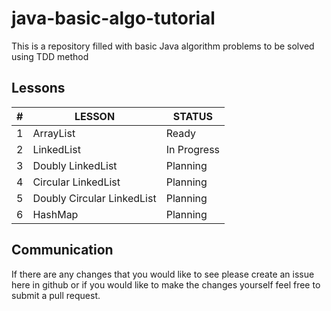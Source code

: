 # java-basic-algo-tutorial
This is a repository filled with basic Java algorithm problems to be solved using TDD method

## Lessons
| # |LESSON                       |STATUS     |
|---|-----------------------------|-----------|
|1|ArrayList                      |Ready      |
|2|LinkedList                     |In Progress|
|3|Doubly LinkedList              |Planning   |
|4|Circular LinkedList            |Planning   |
|5|Doubly Circular LinkedList     |Planning   |
|6|HashMap                        |Planning   |

## Communication
If there are any changes that you would like to see please create an issue 
here in github or if you would like to make the changes yourself feel free 
to submit a pull request.
